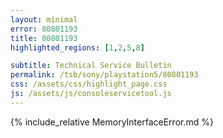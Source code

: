 ```yaml
---
layout: minimal
error: 80801193
title: 80801193
highlighted_regions: [1,2,5,8]

subtitle: Technical Service Bulletin
permalink: /tsb/sony/playstation5/80801193
css: /assets/css/highlight_page.css
js: /assets/js/consoleservicetool.js
---
```


{% include_relative MemoryInterfaceError.md %}
